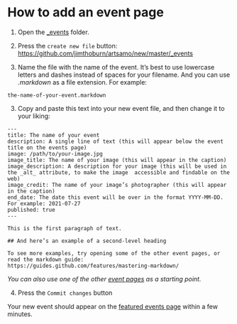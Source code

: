 # How to add an event page

1. Open the [\_events](https://github.com/jimthoburn/artsamo/tree/master/_events) folder.

2. Press the `create new file` button: https://github.com/jimthoburn/artsamo/new/master/_events

3. Name the file with the name of the event. It’s best to use lowercase letters and dashes instead of spaces for your filename. And you can use _.markdown_ as a file extension. For example:
```
the-name-of-your-event.markdown
```

3. Copy and paste this text into your new event file, and then change it to your liking:
```
---
title: The name of your event
description: A single line of text (this will appear below the event title on the events page)
image: /path/to/your-image.jpg
image_title: The name of your image (this will appear in the caption)
image_description: A description for your image (this will be used in the _alt_ attribute, to make the image  accessible and findable on the web)
image_credit: The name of your image’s photographer (this will appear in the caption)
end_date: The date this event will be over in the format YYYY-MM-DD. For example: 2021-07-27
published: true
---

This is the first paragraph of text.

## And here’s an example of a second-level heading

To see more examples, try opening some of the other event pages, or read the markdown guide:
https://guides.github.com/features/mastering-markdown/
```

*You can also use one of the other [event pages](https://github.com/jimthoburn/artsamo/tree/master/_events) as a starting point.*

4. Press the `Commit changes` button

Your new event should appear on the [featured events page](https://beta-artsamo.digitalservice.la/events/) within a few minutes.
